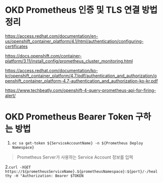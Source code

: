 # OKD Prometheus 인증 및 TLS 연결 방법 정리
https://access.redhat.com/documentation/en-us/openshift_container_platform/4.1/html/authentication/configuring-certificates

https://docs.openshift.com/container-platform/3.11/install_config/prometheus_cluster_monitoring.html


https://access.redhat.com/documentation/ko-kr/openshift_container_platform/4.7/pdf/authentication_and_authorization/openshift_container_platform-4.7-authentication_and_authorization-ko-kr.pdf

https://www.techbeatly.com/openshift-4-query-prometheus-api-for-firing-alert/


# OKD Prometheus Bearer Token 구하는 방법
1. `oc sa get-token ${ServiceAccountName} -n ${Prometheus Deploy Namespace}`
> Prometheus Server가 사용하는 Service Account 정보를 입력 

2.`curl -XGET https://${prometheusServiceName}.${prometheusNamespace}:${port}/-/healthy -H "Authorization: Bearer $TOKEN`
